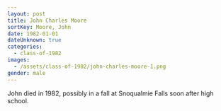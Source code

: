 ```yaml
---
layout: post
title: John Charles Moore
sortKey: Moore, John
date: 1982-01-01
dateUnknown: true
categories:
  - class-of-1982
images:
  - /assets/class-of-1982/john-charles-moore-1.png
gender: male
---
```


John died in 1982, possibly in a fall at Snoqualmie Falls soon after high school.
